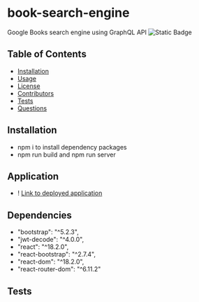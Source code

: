 # book-search-engine
Google Books search engine using GraphQL API
  ![Static Badge](https://img.shields.io/badge/license-MIT-blue.svg)
  ## Table of Contents
  - [Installation](#installation)
  - [Usage](#usage)
  - [License](#license)
  - [Contributors](#contributors)
  - [Tests](#tests)
  - [Questions](#questions)
  ## Installation
  - npm i to install dependency packages
  - npm run build and npm run server 
  ## Application 
  - ! [Link to deployed application]()
  ## Dependencies 
  - "bootstrap": "^5.2.3",
  - "jwt-decode": "^4.0.0",
  - "react": "^18.2.0",
  - "react-bootstrap": "^2.7.4",
  - "react-dom": "^18.2.0",
  - "react-router-dom": "^6.11.2"

  ## Tests
